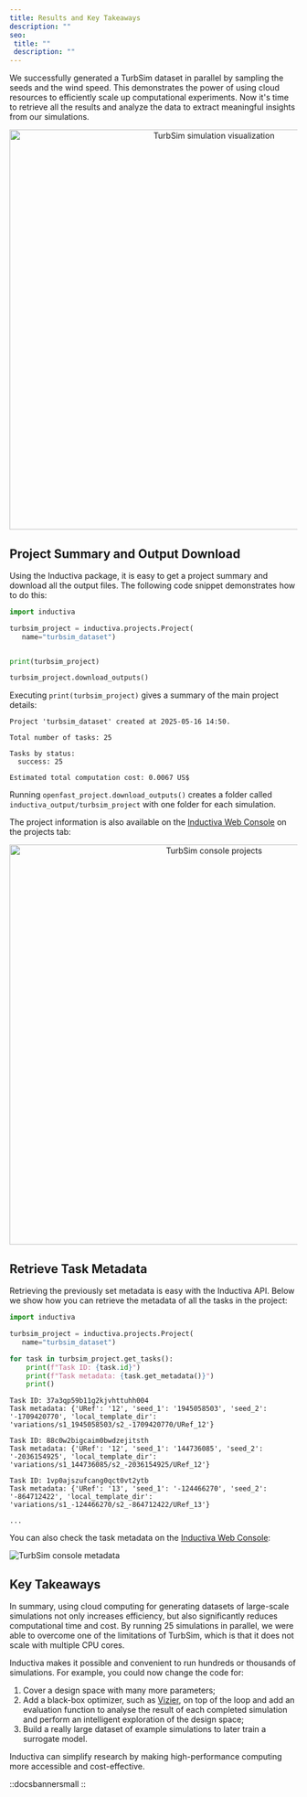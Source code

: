```yaml
---
title: Results and Key Takeaways
description: ""
seo:
 title: ""
 description: ""
---
```


We successfully generated a TurbSim dataset in parallel by sampling the seeds and the wind speed.
This demonstrates the power of using cloud resources to efficiently scale up computational experiments. 
Now it's time to retrieve all the results and analyze the data to extract meaningful insights from our simulations.

<p align="center"><img src="openfast/turbsim_animation_30_fps.gif" alt="TurbSim simulation visualization" width="700"></p>

## Project Summary and Output Download
Using the Inductiva package, it is easy to get a project summary and download all the output files. The following code snippet demonstrates how to do this:

```python
import inductiva

turbsim_project = inductiva.projects.Project(
   name="turbsim_dataset")


print(turbsim_project)

turbsim_project.download_outputs()
```

Executing `print(turbsim_project)` gives a summary of the main project details:

```
Project 'turbsim_dataset' created at 2025-05-16 14:50.

Total number of tasks: 25

Tasks by status:
  success: 25

Estimated total computation cost: 0.0067 US$
```

Running `openfast_project.download_outputs()` creates a folder called `inductiva_output/turbsim_project` with one folder for each simulation.

The project information is also available on the [Inductiva Web Console](https://console.inductiva.ai) on the projects tab:

<p align="center"><img src="openfast/console_projects.png" alt="TurbSim console projects" width="700"></p>


## Retrieve Task Metadata
Retrieving the previously set metadata is easy with the Inductiva API.
Below we show how you can retrieve the metadata of all the tasks in the project:

```python
import inductiva

turbsim_project = inductiva.projects.Project(
   name="turbsim_dataset")

for task in turbsim_project.get_tasks():
    print(f"Task ID: {task.id}")
    print(f"Task metadata: {task.get_metadata()}")
    print()
```

```
Task ID: 37a3qp59b11g2kjvhttuhh004
Task metadata: {'URef': '12', 'seed_1': '1945058503', 'seed_2': '-1709420770', 'local_template_dir': 'variations/s1_1945058503/s2_-1709420770/URef_12'}

Task ID: 88c0w2bigcaim0bwdzejitsth
Task metadata: {'URef': '12', 'seed_1': '144736085', 'seed_2': '-2036154925', 'local_template_dir': 'variations/s1_144736085/s2_-2036154925/URef_12'}

Task ID: 1vp0ajszufcang0qct0vt2ytb
Task metadata: {'URef': '13', 'seed_1': '-124466270', 'seed_2': '-864712422', 'local_template_dir': 'variations/s1_-124466270/s2_-864712422/URef_13'}

...
```

You can also check the task metadata on the [Inductiva Web Console](https://console.inductiva.ai/):

![TurbSim console metadata](openfast/console_metadata.png)

## Key Takeaways
In summary, using cloud computing for generating datasets of large-scale simulations not only increases efficiency, but also significantly reduces computational time and cost. 
By running 25 simulations in parallel, we were able to overcome one of the limitations of TurbSim, which is that it does not scale with multiple CPU cores.

Inductiva makes it possible and convenient to run hundreds or thousands of simulations. For example, you could now change the code for:

1. Cover a design space with many more parameters;
2. Add a black-box optimizer, such as [Vizier](https://github.com/google/vizier),
on top of the loop and add an evaluation function to analyse the result of each completed simulation and perform an intelligent exploration of the design space;
3. Build a really large dataset of example simulations to later train a surrogate model.

Inductiva can simplify research by making high-performance computing more accessible and cost-effective.

::docsbannersmall
::